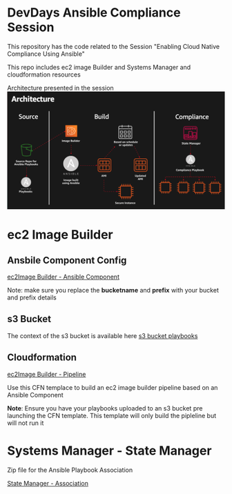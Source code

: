 # DevDays Ansible Compliance Session
This repository has the code related to the Session "Enabling Cloud Native Compliance Using Ansible"


This repo includes ec2 image Builder and Systems Manager and cloudformation resources


Architecture presented in the session
![](architecture.png)

# ec2 Image Builder

## Ansbile Component Config
[ec2Image Builder - Ansible Component](ec2imagebuilder.yaml)

Note: make sure you replace the **bucketname** and **prefix** with your bucket and prefix details

## s3 Bucket
The context of the s3 bucket is available here [s3 bucket playbooks](/s3bucket)


## Cloudformation
[ec2Image Builder - Pipeline](/cloudformation/ec2imagebuilderpipeline.yaml)

Use this CFN templace to build an ec2 image builder pipeline based on an Ansible Component

**Note**: Ensure you have your playbooks uploaded to an s3 bucket pre launching the CFN template. This template will only build the pipleline but will not run it

# Systems Manager - State Manager

Zip file for the Ansible Playbook Association

[State Manager - Association](automation.zip)
